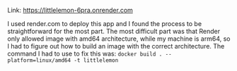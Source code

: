 Link: https://littlelemon-6pra.onrender.com

I used render.com to deploy this app and I found the process to be straightforward for the most part.
The most difficult part was that Render only allowed image with amd64 architecture, while my machine is arm64, so I had to figure out how to build an image with the correct architecture. The command I had to use to fix this was:
`docker build . --platform=linux/amd64 -t littlelemon`
